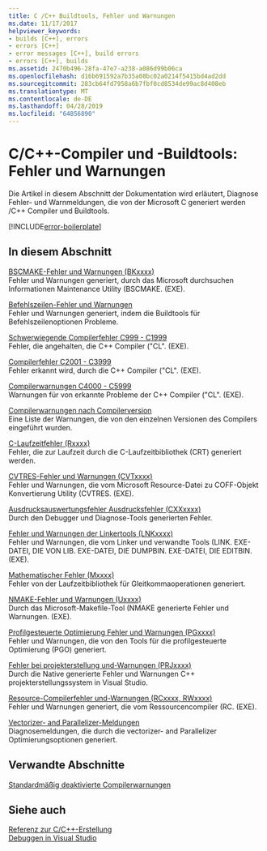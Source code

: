 ```yaml
---
title: C /C++ Buildtools, Fehler und Warnungen
ms.date: 11/17/2017
helpviewer_keywords:
- builds [C++], errors
- errors [C++]
- error messages [C++], build errors
- errors [C++], builds
ms.assetid: 2470b496-28fa-47e7-a238-a086d99b06ca
ms.openlocfilehash: d16b691592a7b35a08bc02a0214f5415bd4ad2dd
ms.sourcegitcommit: 283cb64fd7958a6b7fbf0cd8534de99ac8d408eb
ms.translationtype: MT
ms.contentlocale: de-DE
ms.lasthandoff: 04/28/2019
ms.locfileid: "64856890"
---
```

# <a name="cc-compiler-and-build-tools-errors-and-warnings"></a>C/C++-Compiler und -Buildtools: Fehler und Warnungen

Die Artikel in diesem Abschnitt der Dokumentation wird erläutert, Diagnose Fehler- und Warnmeldungen, die von der Microsoft C generiert werden /C++ Compiler und Buildtools.

[!INCLUDE[error-boilerplate](../includes/error-boilerplate.md)]

## <a name="in-this-section"></a>In diesem Abschnitt

[BSCMAKE-Fehler und Warnungen (BKxxxx)](../tool-errors/bscmake-errors-bk1500-through-bk4505.md) \
Fehler und Warnungen generiert, durch das Microsoft durchsuchen Informationen Maintenance Utility (BSCMAKE. (EXE).

[Befehlszeilen-Fehler und Warnungen](../tool-errors/command-line-errors-d8000-through-d9999.md) \
Fehler und Warnungen generiert, indem die Buildtools für Befehlszeilenoptionen Probleme.

[Schwerwiegende Compilerfehler C999 - C1999](../compiler-errors-1/compiler-fatal-errors-c999-through-c1999.md) \
Fehler, die angehalten, die C++ Compiler ("CL". (EXE).

[Compilerfehler C2001 - C3999](../compiler-errors-1/compiler-errors-c2001-through-c2099.md) \
Fehler erkannt wird, durch die C++ Compiler ("CL". (EXE).

[Compilerwarnungen C4000 - C5999](../compiler-warnings/compiler-warnings-c4000-through-c4199.md) \
Warnungen für von erkannte Probleme der C++ Compiler ("CL". (EXE).

[Compilerwarnungen nach Compilerversion](../compiler-warnings/compiler-warnings-by-compiler-version.md) \
Eine Liste der Warnungen, die von den einzelnen Versionen des Compilers eingeführt wurden.

[C-Laufzeitfehler (Rxxxx)](../tool-errors/c-runtime-errors-r6002-through-r6035.md) \
Fehler, die zur Laufzeit durch die C-Laufzeitbibliothek (CRT) generiert werden.

[CVTRES-Fehler und Warnungen (CVTxxxx)](../tool-errors/cvtres-errors-cvt1100-through-cvt4001.md) \
Fehler und Warnungen, die vom Microsoft Resource-Datei zu COFF-Objekt Konvertierung Utility (CVTRES. (EXE).

[Ausdrucksauswertungsfehler Ausdrucksfehler (CXXxxxx)](../tool-errors/expression-evaluator-errors-cxx0000-through-cxx0072.md) \
Durch den Debugger und Diagnose-Tools generierten Fehler.

[Fehler und Warnungen der Linkertools (LNKxxxx)](../tool-errors/linker-tools-errors-and-warnings.md) \
Fehler und Warnungen, die vom Linker und verwandte Tools (LINK. EXE-DATEI, DIE VON LIB. EXE-DATEI, DIE DUMPBIN. EXE-DATEI, DIE EDITBIN. (EXE).

[Mathematischer Fehler (Mxxxx)](../tool-errors/math-errors-m6101-through-m6205.md) \
Fehler von der Laufzeitbibliothek für Gleitkommaoperationen generiert.

[NMAKE-Fehler und Warnungen (Uxxxx)](../tool-errors/nmake-errors-u1000-through-u4011.md) \
Durch das Microsoft-Makefile-Tool (NMAKE generierte Fehler und Warnungen. (EXE).

[Profilgesteuerte Optimierung Fehler und Warnungen (PGxxxx)](../tool-errors/profile-guided-optimization-errors-and-warnings.md) \
Fehler und Warnungen, die von den Tools für die profilgesteuerte Optimierung (PGO) generiert.

[Fehler bei projekterstellung und-Warnungen (PRJxxxx)](../tool-errors/project-build-errors-and-warnings-prjxxxx.md) \
Durch die Native generierte Fehler und Warnungen C++ projekterstellungssystem in Visual Studio.

[Resource-Compilerfehler und-Warnungen (RCxxxx, RWxxxx)](../tool-errors/resource-compiler-errors-rc1000-through-rc4413.md) \
Fehler und Warnungen generiert, die vom Ressourcencompiler (RC. (EXE).

[Vectorizer- and Parallelizer-Meldungen](../tool-errors/vectorizer-and-parallelizer-messages.md) \
Diagnosemeldungen, die durch die vectorizer- and Parallelizer Optimierungsoptionen generiert.

## <a name="related-sections"></a>Verwandte Abschnitte

[Standardmäßig deaktivierte Compilerwarnungen](../../preprocessor/compiler-warnings-that-are-off-by-default.md)

## <a name="see-also"></a>Siehe auch

[Referenz zur C/C++-Erstellung](../../build/reference/c-cpp-building-reference.md) \
[Debuggen in Visual Studio](/visualstudio/debugger/debugging-in-visual-studio)